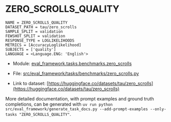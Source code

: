 # ZERO_SCROLLS_QUALITY

````
NAME = ZERO_SCROLLS_QUALITY
DATASET_PATH = tau/zero_scrolls
SAMPLE_SPLIT = validation
FEWSHOT_SPLIT = validation
RESPONSE_TYPE = LOGLIKELIHOODS
METRICS = [AccuracyLoglikelihood]
SUBJECTS = ['quality']
LANGUAGE = <Language.ENG: 'English'>
````

- Module: [eval_framework.tasks.benchmarks.zero_scrolls](eval_framework.tasks.benchmarks.zero_scrolls)

- File: [src/eval_framework/tasks/benchmarks/zero_scrolls.py](../../src/eval_framework/tasks/benchmarks/zero_scrolls.py)

- Link to dataset: [https://huggingface.co/datasets/tau/zero_scrolls](https://huggingface.co/datasets/tau/zero_scrolls)

More detailed documentation, with prompt examples and ground truth completions, can be generated with `uv run python src/eval_framework/generate_task_docs.py --add-prompt-examples --only-tasks "ZERO_SCROLLS_QUALITY"`.
